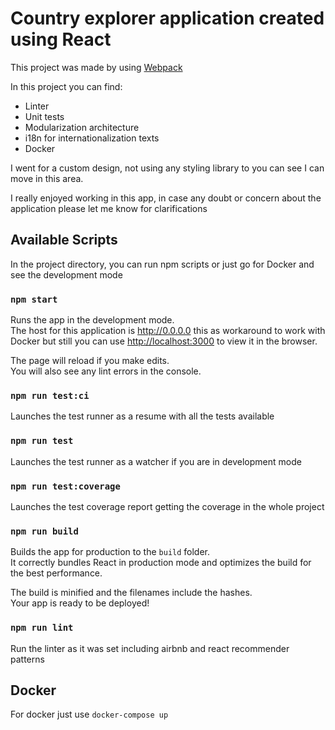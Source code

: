 # Country explorer application created using React

This project was made by using [Webpack](https://webpack.js.org/)

In this project you can find:

* Linter
* Unit tests
* Modularization architecture
* i18n for internationalization texts
* Docker

I went for a custom design, not using any styling library to you can see I can move in this area.

I really enjoyed working in this app, in case any doubt or concern about the application please let me know for clarifications

## Available Scripts

In the project directory, you can run npm scripts or just go for Docker and see the development mode

### `npm start`

Runs the app in the development mode.\
The host for this application is http://0.0.0.0 this as workaround to work with Docker but still you can use
[http://localhost:3000](http://localhost:3000) to view it in the browser.

The page will reload if you make edits.\
You will also see any lint errors in the console.

### `npm run test:ci`

Launches the test runner as a resume with all the tests available

### `npm run test`

Launches the test runner as a watcher if you are in development mode

### `npm run test:coverage`

Launches the test coverage report getting the coverage in the whole project

### `npm run build`

Builds the app for production to the `build` folder.\
It correctly bundles React in production mode and optimizes the build for the best performance.

The build is minified and the filenames include the hashes.\
Your app is ready to be deployed!

### `npm run lint`

Run the linter as it was set including airbnb and react recommender patterns

## Docker

For docker just use `docker-compose up`